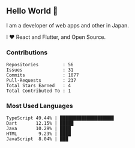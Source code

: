 ## Hello World 👋

I am a developer of web apps and other in Japan.

I ❤️ React and Flutter, and Open Source.

### Contributions

<!-- contributions start -->

    Repositories         : 56
    Issues               : 31
    Commits              : 1077
    Pull-Requests        : 237
    Total Stars Earned   : 4
    Total Contributed To : 1

<!-- contributions end -->

### Most Used Languages

<!-- most-used-languages start -->

    TypeScript 49.44% | ████████████████████
    Dart       12.15% | █████
    Java       10.29% | ████
    HTML        9.23% | ████
    JavaScript  8.04% | ███

<!-- most-used-languages end -->
